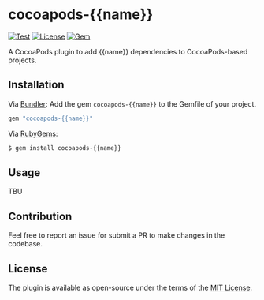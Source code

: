 # cocoapods-{{name}}

[![Test](https://github.com/trinhngocthuyen/cocoapods-{{name}}/actions/workflows/test.yml/badge.svg)](https://img.shields.io/github/workflow/status/trinhngocthuyen/cocoapods-{{name}}/test)
[![License](https://img.shields.io/badge/license-MIT-green.svg)](https://github.com/trinhngocthuyen/cocoapods-{{name}}/blob/main/LICENSE.txt)
[![Gem](https://img.shields.io/gem/v/cocoapods-{{name}}.svg)](https://rubygems.org/gems/cocoapods-{{name}})

A CocoaPods plugin to add {{name}} dependencies to CocoaPods-based projects.

## Installation

Via [Bundler](https://bundler.io): Add the gem `cocoapods-{{name}}` to the Gemfile of your project.

```rb
gem "cocoapods-{{name}}"
```

Via [RubyGems](https://rubygems.org):
```sh
$ gem install cocoapods-{{name}}
```

## Usage

TBU

## Contribution

Feel free to report an issue for submit a PR to make changes in the codebase.

## License

The plugin is available as open-source under the terms of the [MIT License](https://opensource.org/licenses/MIT).
